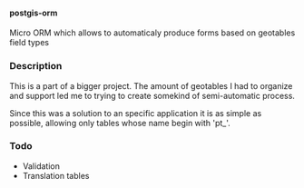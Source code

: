 #### postgis-orm
Micro ORM which allows to automaticaly produce forms based on geotables field types

### Description
This is a part of a bigger project. The amount of geotables I had to organize and support led me to trying to create somekind of semi-automatic process.

Since this was a solution to an specific application it is as simple as possible, allowing only tables whose name begin with 'pt_'.

### Todo
* Validation
* Translation tables